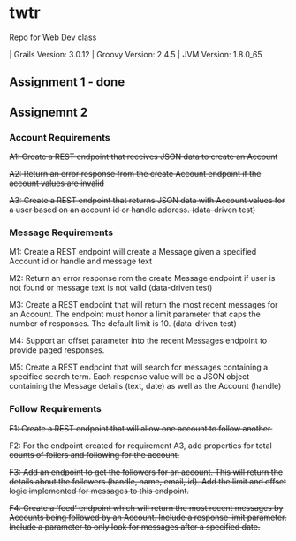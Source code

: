 # twtr
Repo for Web Dev class

| Grails Version: 3.0.12
| Groovy Version: 2.4.5
| JVM Version: 1.8.0_65

## Assignment 1 - done

## Assignemnt 2 
### Account Requirements

~~A1: Create a REST endpoint that receives JSON data to create an Account~~

~~A2: Return an error response from the create Account endpoint if the account values are invalid~~

~~A3: Create a REST endpoint that returns JSON data with Account values for a user based on an account id or handle address. (data-driven test)~~

### Message Requirements

M1: Create a REST endpoint will create a Message given a specified Account id or handle and message text

M2: Return an error response rom the create Message endpoint if user is not found or message text is not valid (data-driven test)

M3: Create a REST endpoint that will return the most recent messages for an Account. The endpoint must honor a limit parameter that caps the number of responses. The default limit is 10. (data-driven test)

M4: Support an offset parameter into the recent Messages endpoint to provide paged responses.

M5: Create a REST endpoint that will search for messages containing a specified search term. Each response value will be a JSON object containing the Message details (text, date) as well as the Account (handle)

### Follow Requirements
~~F1: Create a REST endpoint that will allow one account to follow another.~~

~~F2: For the endpoint created for requirement A3, add properties for total counts of follers and following for the account.~~

~~F3: Add an endpoint to get the followers for an account. This will return the details about the followers (handle, name, email, id). Add the limit and offset logic implemented for messages to this endpoint.~~

~~F4: Create a ‘feed’ endpoint which will return the most recent messages by Accounts being followed by an Account. Include a response limit parameter. Include a parameter to only look for messages after a specified date.~~
